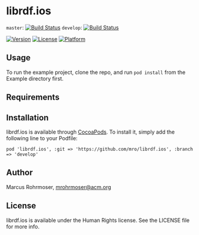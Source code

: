 # librdf.ios

`master`: [![Build Status](https://travis-ci.org/mro/librdf.ios.svg?branch=master)](https://travis-ci.org/mro/librdf.ios)
`develop`: [![Build Status](https://travis-ci.org/mro/librdf.ios.svg?branch=develop)](https://travis-ci.org/mro/librdf.ios)

[![Version](https://img.shields.io/cocoapods/v/librdf.ios.svg?style=flat)](http://cocoadocs.org/docsets/librdf.ios)
[![License](https://img.shields.io/cocoapods/l/librdf.ios.svg?style=flat)](http://cocoadocs.org/docsets/librdf.ios)
[![Platform](https://img.shields.io/cocoapods/p/librdf.ios.svg?style=flat)](http://cocoadocs.org/docsets/librdf.ios)

## Usage

To run the example project, clone the repo, and run `pod install` from the Example directory first.

## Requirements

## Installation

librdf.ios is available through [CocoaPods](http://cocoapods.org). To install
it, simply add the following line to your Podfile:

    pod 'librdf.ios', :git => 'https://github.com/mro/librdf.ios', :branch => 'develop'

## Author

Marcus Rohrmoser, mrohrmoser@acm.org

## License

librdf.ios is available under the Human Rights license. See the LICENSE file for more info.

